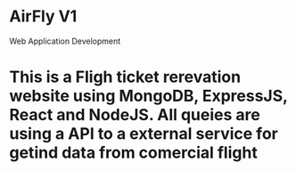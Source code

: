 # AirFly V1
Web Application Development
# This is a Fligh ticket rerevation website using MongoDB, ExpressJS, React and NodeJS. All queies are using a API to a external service for getind data from comercial flight 
